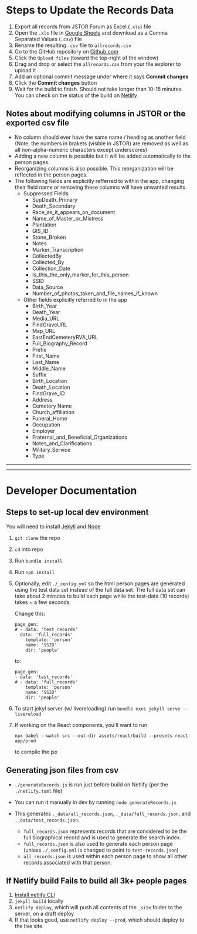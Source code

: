 # Steps to Update the Records Data

1. Export all records from JSTOR Forum as Excel (`.xls`) file
2. Open the `.xls` file in [Google Sheets](https://www.google.com/sheets/about/) and download as a Comma Separated Values (`.csv`) file
3. Rename the resulting `.csv` file to `allrecords.csv`
4. Go to the GitHub repository on [Github.com](https://github.com/)
5. Click the `Upload files` (toward the top-right of the window)
6. Drag and drop or select the `allrecords.csv` from your file explorer to upload it
7. Add an optional commit message under where it says **Commit changes**
8. Click the **Commit changes** button
9. Wait for the build to finish. Should not take longer than 10-15 minutes. You can check on the status of the build on [Netlify](https://app.netlify.com/)

## Notes about modifying columns in JSTOR or the exported csv file

- No column should ever have the same name / heading as another field (Note, the numbers in brakets (visible in JSTOR) are removed as well as all non-alpha-numeric characters except underscores)
- Adding a new column is possible but it will be added automatically to the person pages.
- Reorganizing columns is also possible. This reorganization will be reflected in the person pages.
- The following fields are explicitly refferred to within the app, changing their field name or removing these columns will have unwanted results.
    - Suppressed Fields
        - SupDeath_Primary
        - Death_Secondary
        - Race_as_it_appears_on_document
        - Name_of_Master_or_Mistress
        - Plantation
        - GIS_ID
        - Stone_Broken
        - Notes
        - Marker_Transcription
        - CollectedBy
        - Collected_By
        - Collection_Date
        - Is_this_the_only_marker_for_this_person
        - SSID
        - Data_Source
        - Number_of_photos_taken_and_file_names_if_known
    - Other fields explicitly referred to in the app
        - Birth_Year
        - Death_Year
        - Media_URL
        - FindGraveURL
        - Map_URL
        - EastEndCemeteryRVA_URL
        - Full_Biography_Record
        - Prefix
        - First_Name
        - Last_Name
        - Middle_Name
        - Suffix
        - Birth_Location
        - Death_Location
        - FindGrave_ID
        - Address
        - Cemetery Name
        - Church_affiliation
        - Funeral_Home
        - Occupation
        - Employer
        - Fraternal_and_Beneficial_Organizations
        - Notes_and_Clarifications
        - Military_Service
        - Type

---
---

# Developer Documentation

## Steps to set-up local dev environment
You will need to install [Jekyll](https://jekyllrb.com/docs/installation/) and [Node](https://nodejs.org/en/)
1. `git clone` the repo
2. `cd` into repo
3. Run `bundle install`
4. Run  `npm install`
5. Optionally, edit `./_config.yml` so the html person pages are generated using the test data set instead of the full data set. The full data set can take about 2 minutes to build each page while the test-data (10 records) takes ~ a few seconds.

    Change this:
    ```
    page_gen:
    # - data: 'test_records'
    - data: 'full_records'
        template: 'person'
        name: 'SSID'
        dir: 'people'
    ```
    to:
    ```
    page_gen:
    - data: 'test_records'
    # - data: 'full_records'
        template: 'person'
        name: 'SSID'
        dir: 'people'
    ```
5. To start jekyl server (w/ livereloading) run `bundle exec jekyll serve --livereload`
6. If working on the React components, you'll want to run
    ```
    npx babel --watch src --out-dir assets/react/build --presets react-app/prod
    ```
    to compile the jsx

## Generating json files from csv
- `./generateRecords.js` is run just before build on Netlify (per the `./netlify.toml` file)
- You can run it manually in dev by running `node generateRecords.js`
- This generates `._data/all_records.json`, `._data/full_records.json`, and `._data/test_records.json`.

   - `full_records.json` represents records that are considered to be the full biographical record and is used to generate the search index.
   - `full_records.json` is also used to generate each person page (unless `./_config.yml` is changed to point to `test-records.json`)
   - `all_records.json` is used within each person page to show all other records associated with that person.

## If Netlify build Fails to build all 3k+ people pages
1. [Install netlify CLI](https://docs.netlify.com/cli/get-started/#installation)
2. `jekyll build` locally
3. `netlify deploy`, which will push all contents of the `_site` folder to the server, on a draft deploy
4. If that looks good, use `netlify deploy --prod`, which should deploy to the live site.
